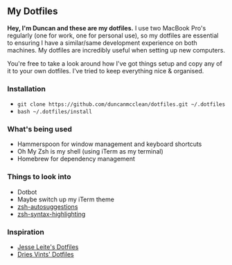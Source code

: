 ## My Dotfiles

**Hey, I'm Duncan and these are my dotfiles.** I use two MacBook Pro's regularly (one for work, one for personal use), so my dotfiles are essential to ensuring I have a similar/same development experience on both machines. My dotfiles are incredibly useful when setting up new computers.

You're free to take a look around how I've got things setup and copy any of it to your own dotfiles. I've tried to keep everything nice & organised.

### Installation

- `git clone https://github.com/duncanmcclean/dotfiles.git ~/.dotfiles`
- `bash ~/.dotfiles/install`

### What's being used

- Hammerspoon for window management and keyboard shortcuts
- Oh My Zsh is my shell (using iTerm as my terminal)
- Homebrew for dependency management

### Things to look into

- Dotbot
- Maybe switch up my iTerm theme
- [zsh-autosuggestions](https://github.com/zsh-users/zsh-autosuggestions)
- [zsh-syntax-highlighting](https://github.com/zsh-users/zsh-syntax-highlighting)

### Inspiration

- [Jesse Leite's Dotfiles](https://github.com/jesseleite/dotfiles)
- [Dries Vints' Dotfiles](https://github.com/driesvints/dotfiles)
